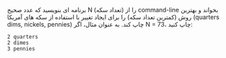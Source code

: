 برنامه ای بنویسید که عدد صحیح N (تعداد سکه) را از command-line بخواند و بهترین روش (کمترین تعداد سکه) را برای ایجاد تغییر با استفاده از سکه های آمریکا (quarters dims, nickels, pennies) چاپ کند. به عنوان مثال، اگر N = 73، چاپ کنید:
```
2 quarters
2 dimes
3 pennies
```